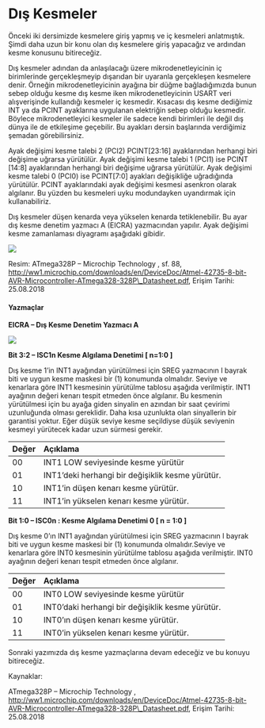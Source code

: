 # Dış Kesmeler

Önceki iki dersimizde kesmelere giriş yapmış ve iç kesmeleri anlatmıştık. Şimdi daha uzun bir konu olan dış kesmelere giriş yapacağız ve ardından kesme konusunu bitireceğiz.

Dış kesmeler adından da anlaşılacağı üzere mikrodenetleyicinin iç birimlerinde gerçekleşmeyip dışarıdan bir uyaranla gerçekleşen kesmelere denir. Örneğin mikrodenetleyicinin ayağına bir düğme bağladığımızda bunun sebep olduğu kesme dış kesme iken mikrodenetleyicinin USART veri alışverişinde kullandığı kesmeler iç kesmedir. Kısacası dış kesme dediğimiz INT ya da PCINT ayaklarına uygulanan elektriğin sebep olduğu kesmedir. Böylece mikrodenetleyici kesmeler ile sadece kendi birimleri ile değil dış dünya ile de etkileşime geçebilir. Bu ayakları dersin başlarında verdiğimiz şemadan görebilirsiniz.

Ayak değişimi kesme talebi 2 \(PCI2\) PCINT\[23:16\] ayaklarından herhangi biri değişime uğrarsa yürütülür. Ayak değişimi kesme talebi 1 \(PCI1\) ise PCINT \[14:8\] ayaklarından herhangi biri değişime uğrarsa yürütülür.  Ayak değişimi kesme talebi 0 \(PCI0\) ise PCINT\[7:0\] ayakları değişikliğe uğradığında yürütülür. PCINT ayaklarındaki ayak değişimi kesmesi asenkron olarak algılanır. Bu yüzden bu kesmeleri uyku modundayken uyandırmak için kullanabiliriz.

Dış kesmeler düşen kenarda veya yükselen kenarda tetiklenebilir. Bu ayar dış kesme denetim yazmacı A \(EICRA\) yazmacından yapılır. Ayak değişimi kesme zamanlaması diyagramı aşağıdaki gibidir.

[![](http://www.lojikprob.com/wp-content/uploads/2018/09/exint.png)](http://www.lojikprob.com/avr/c-ile-avr-programlama-38-dis-kesmeler/attachment/exint/)

Resim: ATmega328P – Microchip Technology , sf. 88,  http://ww1.microchip.com/downloads/en/DeviceDoc/Atmel-42735-8-bit-AVR-Microcontroller-ATmega328-328P\_Datasheet.pdf, Erişim Tarihi: 25.08.2018

#### Yazmaçlar

**EICRA – Dış Kesme Denetim Yazmacı A** 

[![](http://www.lojikprob.com/wp-content/uploads/2018/09/exint1.png)](http://www.lojikprob.com/avr/c-ile-avr-programlama-38-dis-kesmeler/attachment/exint1/)

**Bit 3:2 – ISC1n Kesme Algılama Denetimi \[ n=1:0 \]**

Dış kesme 1’in INT1 ayağından yürütülmesi için SREG yazmacının I bayrak biti ve uygun kesme maskesi bir \(1\) konumunda olmalıdır. Seviye ve kenarlara göre INT1 kesmesinin yürütülme tablosu aşağıda verilmiştir. INT1 ayağının değeri kenarı tespit etmeden önce algılanır. Bu kesmenin yürütülmesi için bu ayağa giden sinyalin en azından bir saat çevirimi uzunluğunda olması gereklidir. Daha kısa uzunlukta olan sinyallerin bir garantisi yoktur. Eğer düşük seviye kesme seçildiyse düşük seviyenin kesmeyi yürütecek kadar uzun sürmesi gerekir.

| **Değer** | **Açıklama** |
| :--- | :--- |
| 00 | INT1 LOW seviyesinde kesme yürütür |
| 01 | INT1’deki herhangi bir değişiklik kesme yürütür. |
| 10 | INT1’in düşen kenarı kesme yürütür. |
| 11 | INT1’in yükselen kenarı kesme yürütür. |

**Bit 1:0 – ISC0n : Kesme Algılama Denetimi 0 \[ n = 1:0 \]**

Dış kesme 0’ın INT1 ayağından yürütülmesi için SREG yazmacının I bayrak biti ve uygun kesme maskesi bir \(1\) konumunda olmalıdır.Seviye ve kenarlara göre INT0 kesmesinin yürütülme tablosu aşağıda verilmiştir. INT0 ayağının değeri kenarı tespit etmeden önce algılanır.

| Değer | Açıklama |
| :--- | :--- |
| 00 | INT0 LOW seviyesinde kesme yürütür |
| 01 | INT0’daki herhangi bir değişiklik kesme yürütür. |
| 10 | INT0’ın düşen kenarı kesme yürütür. |
| 11 | INT0’in yükselen kenarı kesme yürütür. |

Sonraki yazımızda dış kesme yazmaçlarına devam edeceğiz ve bu konuyu bitireceğiz.

Kaynaklar:

ATmega328P – Microchip Technology , http://ww1.microchip.com/downloads/en/DeviceDoc/Atmel-42735-8-bit-AVR-Microcontroller-ATmega328-328P\_Datasheet.pdf, Erişim Tarihi: 25.08.2018

